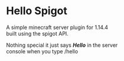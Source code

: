 Hello Spigot
===
A simple minecraft server plugin for 1.14.4  
built using the spigot API.  

Nothing special it just says **_Hello_** in the server  
console when you type /hello